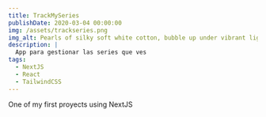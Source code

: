 ```yaml
---
title: TrackMySeries
publishDate: 2020-03-04 00:00:00
img: /assets/trackseries.png
img_alt: Pearls of silky soft white cotton, bubble up under vibrant lighting
description: |
  App para gestionar las series que ves
tags:
  - NextJS
  - React
  - TailwindCSS
---
```

One of my first proyects using NextJS